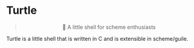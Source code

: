 # Turtle
<div align="center">
	<blockquote>
	🐢 A little shell for scheme enthusiasts
	</blockquote>
</div>

Turtle is a little shell that is written in C and is extensible in scheme/guile.